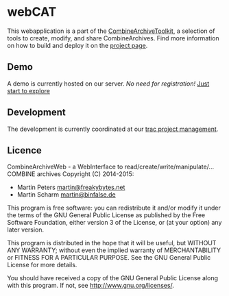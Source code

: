 # webCAT
This webapplication is a part of the [CombineArchiveToolkit](https://sems.uni-rostock.de/projects/combinearchive/), a selection of tools to
create, modify, and share CombineArchives.
Find more information on how to build and deploy it on the [project page](https://sems.uni-rostock.de/trac/combinearchive-web).

## Demo
A demo is currently hosted on our server. *No need for registration!*
[Just start to explore](http://webcat.sems.uni-rostock.de)

## Development
The development is currently coordinated at our [trac project management](https://sems.uni-rostock.de/trac/combinearchive-web).

## Licence
CombineArchiveWeb - a WebInterface to read/create/write/manipulate/... COMBINE archives
Copyright (C) 2014-2015:
 - Martin Peters <martin@freakybytes.net>
 - Martin Scharm <martin@binfalse.de>

This program is free software: you can redistribute it and/or modify
it under the terms of the GNU General Public License as published by
the Free Software Foundation, either version 3 of the License, or
(at your option) any later version.
  
This program is distributed in the hope that it will be useful,
but WITHOUT ANY WARRANTY; without even the implied warranty of
MERCHANTABILITY or FITNESS FOR A PARTICULAR PURPOSE.  See the
GNU General Public License for more details.

You should have received a copy of the GNU General Public License
along with this program.  If not, see <http://www.gnu.org/licenses/>.

